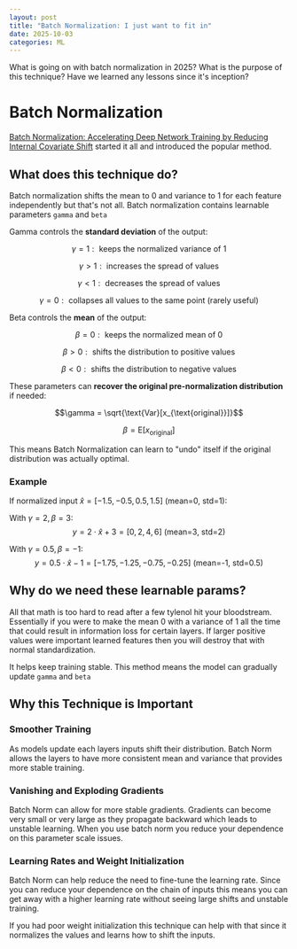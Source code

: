 ```yaml
---
layout: post
title: "Batch Normalization: I just want to fit in"
date: 2025-10-03
categories: ML
---
```


What is going on with batch normalization in 2025? What is the purpose of this technique? Have we learned any lessons since it's inception?

# Batch Normalization

[Batch Normalization: Accelerating Deep Network Training by Reducing Internal Covariate Shift](https://arxiv.org/pdf/1502.03167) started it all and introduced the popular method.

## What does this technique do?

Batch normalization shifts the mean to 0 and variance to 1 for each feature independently but that's not all. Batch normalization contains learnable parameters `gamma` and `beta`

Gamma controls the **standard deviation** of the output:

$$\gamma = 1: \text{ keeps the normalized variance of 1}$$

$$\gamma > 1: \text{ increases the spread of values}$$

$$\gamma < 1: \text{ decreases the spread of values}$$

$$\gamma = 0: \text{ collapses all values to the same point (rarely useful)}$$

Beta controls the **mean** of the output:

$$\beta = 0: \text{ keeps the normalized mean of 0}$$

$$\beta > 0: \text{ shifts the distribution to positive values}$$

$$\beta < 0: \text{ shifts the distribution to negative values}$$

These parameters can **recover the original pre-normalization distribution** if needed:

$$\gamma = \sqrt{\text{Var}[x_{\text{original}}]}$$

$$\beta = \text{E}[x_{\text{original}}]$$

This means Batch Normalization can learn to "undo" itself if the original distribution was actually optimal.

### Example

If normalized input $\hat{x} = [-1.5, -0.5, 0.5, 1.5]$ (mean=0, std=1):

With $\gamma = 2, \beta = 3$:
$$y = 2 \cdot \hat{x} + 3 = [0, 2, 4, 6] \text{ (mean=3, std=2)}$$

With $\gamma = 0.5, \beta = -1$:
$$y = 0.5 \cdot \hat{x} - 1 = [-1.75, -1.25, -0.75, -0.25] \text{ (mean=-1, std=0.5)}$$

## Why do we need these learnable params?

All that math is too hard to read after a few tylenol hit your bloodstream. Essentially if you were to make the mean 0 with a variance of 1 all the time that could result in information loss for certain layers. If larger positive values were important learned features then you will destroy that with normal standardization.

It helps keep training stable. This method means the model can gradually update `gamma` and `beta`

## Why this Technique is Important

### Smoother Training

As models update each layers inputs shift their distribution. Batch Norm allows the layers to have more consistent mean and variance that provides more stable training.

### Vanishing and Exploding Gradients

Batch Norm can allow for more stable gradients. Gradients can become very small or very large as they propagate backward which leads to unstable learning. When you use batch norm you reduce your dependence on this parameter scale issues.

### Learning Rates and Weight Initialization

Batch Norm can help reduce the need to fine-tune the learning rate. Since you can reduce your dependence on the chain of inputs this means you can get away with a higher learning rate without seeing large shifts and unstable training.

If you had poor weight initialization this technique can help with that since it normalizes the values and learns how to shift the inputs.